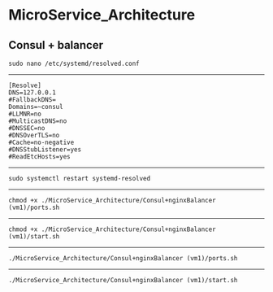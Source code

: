 # MicroService_Architecture

## Consul + balancer
    sudo nano /etc/systemd/resolved.conf
---

    [Resolve]
    DNS=127.0.0.1
    #FallbackDNS=
    Domains=~consul
    #LLMNR=no
    #MulticastDNS=no
    #DNSSEC=no
    #DNSOverTLS=no
    #Cache=no-negative
    #DNSStubListener=yes
    #ReadEtcHosts=yes

---

    sudo systemctl restart systemd-resolved
---
    chmod +x ./MicroService_Architecture/Consul+nginxBalancer (vm1)/ports.sh
---
    chmod +x ./MicroService_Architecture/Consul+nginxBalancer (vm1)/start.sh
---
    ./MicroService_Architecture/Consul+nginxBalancer (vm1)/ports.sh
---
    ./MicroService_Architecture/Consul+nginxBalancer (vm1)/start.sh

